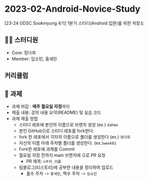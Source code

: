 # 2023-02-Android-Novice-Study

[23-24 GDSC Sookmyung 4기] 1분기 스터디(Android 입문)를 위한 저장소

## 👩‍💻 스터디원

- Core: 정다희
- Member: 임소민, 홍세민

## 커리큘럼

## 💼 과제

- 과제 마감 : **매주 월요일 자정**까지
- 제출 내용: 강의 내용 요약(README) 및 실습 코드
- 과제 제출 방법
    - 스터디 레포에 본인의 이름으로 브랜치 생성 (ex.) `dahee`
    - 본인 GitHub으로 스터디 레포를 fork한다.
    - fork 한 레포에서 각자의 이름으로 폴더를 생성한다 (ex.) `정다희`
    - 자신의 이름 아래 주차별 폴더를 생성한다. (ex.)`week01`
    - Fork한 레포에 과제를 Commit
    - 월요일 자정 전까지 main 브랜치에 으로 PR 요청
        - PR 제목: `n주차_이름`
    - 팀블로그(티스토리)에 공부한 내용을 정리하여 업로드
        - 홀수 주차 -> `홍세민`, 짝수 주차 -> `임소민`
